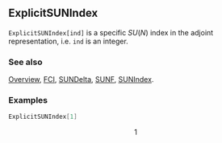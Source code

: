 ## ExplicitSUNIndex

`ExplicitSUNIndex[ind]`  is a specific $SU(N)$ index in the adjoint representation, i.e. `ind` is an integer.

### See also

[Overview](Extra/FeynCalc.md), [FCI](FCI.md), [SUNDelta](SUNDelta.md), [SUNF](SUNF.md), [SUNIndex](SUNIndex.md).

### Examples

```mathematica
ExplicitSUNIndex[1]
```

$$1$$
